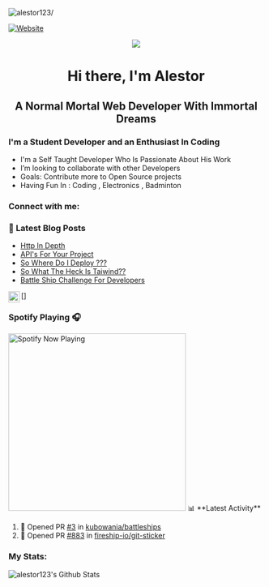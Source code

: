 <p align="left"> <img src=https://komarev.com/ghpvc/?username=alestor123 alt=alestor123/> </p>

[![Website](https://img.shields.io/website?label=alestor123.github.io&style=for-the-badge&url=https%3A%2F%2Falestor123.github.io)](https://alestor123.github.io)

<p align="center">
    <img src="https://raw.githubusercontent.com/alestor123/alestor123/master/assets/icon.svg">
</p>

<h1 align="center"> Hi there, I'm Alestor </h1>

<h2 align="center"> A Normal Mortal Web Developer With Immortal Dreams</h2>

### I'm a Student Developer and an Enthusiast In Coding 
- I'm a Self Taught Developer Who Is Passionate About His Work
- I’m looking to collaborate with other Developers
- Goals: Contribute more to Open Source projects
- Having Fun In :  Coding , Electronics  , Badminton

### Connect with me:


### 📕 Latest Blog Posts
<!-- BLOG-POST-LIST:START -->
- [Http In Depth](https://dev.to/alestor123/http-in-depth-3jna)
- [API's For Your Project](https://dev.to/alestor123/api-s-for-your-project-3d9k)
- [So Where Do I Deploy ???](https://dev.to/alestor123/so-where-do-i-deploy-eah)
- [So What The Heck Is Taiwind??](https://dev.to/alestor123/so-what-the-heck-is-taiwind-2e31)
- [Battle Ship Challenge For Developers](https://dev.to/alestor123/battle-ship-challenge-for-developers-14ag)
<!-- BLOG-POST-LIST:END -->


[<img align="left" alt="alestor123 | Twitter" width="22px" src="https://cdn.jsdelivr.net/npm/simple-icons@v3/icons/twitter.svg" />]

### Spotify Playing 🎧
<img src="https://novatorem-1-git-master.alestor123.vercel.app/api/spotify-playing/" alt="Spotify Now Playing" width="350" />
📊 **Latest Activity**

<!--START_SECTION:activity-->
1. 💪 Opened PR [#3](https://github.com//kubowania/battleships/pull/3) in [kubowania/battleships](https://github.com//kubowania/battleships)
2. 💪 Opened PR [#883](https://github.com//fireship-io/git-sticker/pull/883) in [fireship-io/git-sticker](https://github.com//fireship-io/git-sticker)
<!--END_SECTION:activity-->


### My Stats:
<img align="left" alt="alestor123's Github Stats" src="https://github-readme-stats.vercel.app/api?username=alestor123&show_icons=true&theme=dark" />
